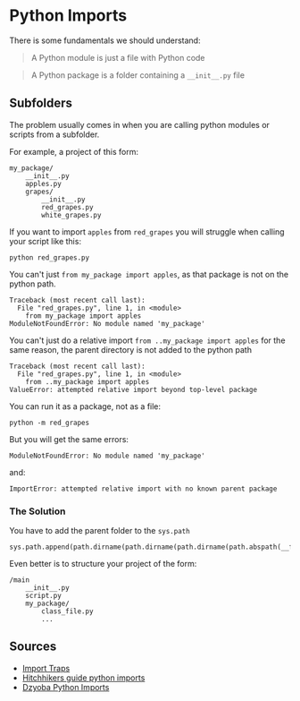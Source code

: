 # Python Imports

There is some fundamentals we should understand:

> A Python module is just a file with Python code

> A Python package is a folder containing a `__init__.py` file

## Subfolders

The problem usually comes in when you are calling python modules or scripts from a subfolder.

For example, a project of this form:

    my_package/
        __init__.py
        apples.py
        grapes/
            __init__.py
            red_grapes.py
            white_grapes.py

If you want to import `apples` from `red_grapes` you will struggle when calling your script like this:

    python red_grapes.py 

You can't just `from my_package import apples`, as that package is not on the python path.

    Traceback (most recent call last):
      File "red_grapes.py", line 1, in <module>
        from my_package import apples
    ModuleNotFoundError: No module named 'my_package'

You can't just do a relative import `from ..my_package import apples` for the same reason, the parent directory is not added to the python path

    Traceback (most recent call last):
      File "red_grapes.py", line 1, in <module>
        from ..my_package import apples
    ValueError: attempted relative import beyond top-level package

You can run it as a package, not as a file:

    python -m red_grapes

But you will get the same errors:

    ModuleNotFoundError: No module named 'my_package'

and:

    ImportError: attempted relative import with no known parent package

### The Solution

You have to add the parent folder to the `sys.path`

    sys.path.append(path.dirname(path.dirname(path.dirname(path.abspath(__file__)))))

Even better is to structure your project of the form:

    /main
        __init__.py
        script.py
        my_package/
            class_file.py
            ...


## Sources

* [Import Traps](http://python-notes.curiousefficiency.org/en/latest/python_concepts/import_traps.html)
* [Hitchhikers guide python imports](https://alex.dzyoba.com/blog/python-import/)
* [Dzyoba Python Imports](https://alex.dzyoba.com/blog/python-import/)


